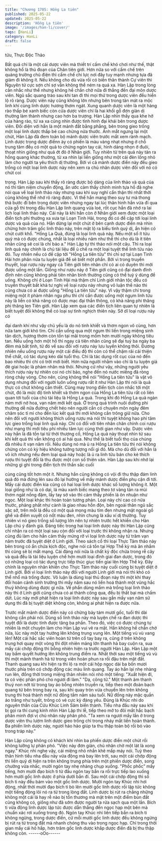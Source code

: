 ```yaml
---
title: "Chương 1705: Hồng La tiên"
published: 2025-05-22
updated: 2025-05-22
description: 'Hồng La tiên'
image: '/images/han-li/cover/'
tags: [HanLi]
category: HanLi
draft: false
---
```


tửu, Thực Độc Thảo

Bất quá chỉ là một cái dược viên mà thiết trí cấm chế khó chơi
như thế, thật không hổ là thủ đoạn của Chân tiên giới. Hơn nữa
so với cấm chế trên quảng trường chủ điện thì cấm chế chi lực
nơi đây tuy mạnh nhưng tựa đã giảm đi không ít. Nếu không cho
dù vừa rồi có biến thân thành Cự viên thì Nguyên từ cực sơn chỉ
sợ vẫn không thể ném ra quá xa.
Hàn Lập trong lòng cân nhắc như thế nhưng không hề chần chờ
nữa đi thẳng đến đại môn dược viên. Ngũ sắc quang tráo sau khi
tan đi thì mọi thứ trong dược viên đều hiển lộ rõ ràng. Dược viên
này cũng không lớn nhưng bên trong tản mát ra mộc linh khí cùng
linh dược hương thơm ngát.
Xung quanh dược viên là một hàng rào thấp bé xanh biếc còn
cửa dược viên chỉ là hai khối gỗ đơn giản dị thường làm thành
nhưng cao hơn ba trượng. Hàn Lập nhìn thấy qua khe hở của
hàng rào, từ xa xa cũng nhìn được tình hình đại khái bên trong
dược viên. Đối diện với hắn là một mảnh đất bằng phẳng, bên
trong gieo trồng một loại linh dược thấp bé cao chừng nửa thước.
Ánh mắt ngưng lại một chút, Hàn Lập đã đem toàn bộ mảnh dược
viên trước mắt xem rành mạch.
Linh dược trong dược điềnn ày có phiến lá màu vàng nhạt nhưng
ở chỗ trung tâm đều có một quả to chừng ngón tay cái, hình dáng
nhọn ở đuôi, thoạt nhìn giống như quả ớt đỏ ở Nhân giới. Tuy
nhiên từ trên quả này tản ra hồng quang khác thường, từ xa nhìn
lại liền giống như một cái đèn lồng nhỏ làm cho người ta yêu thích
dị thường.
Bởi vì cả mảnh dược điền này đều gieo trồng có một loại linh
dược này nên xem ra chủ nhân dược viên đối với nó có chút coi

trọng. Hàn Lập sau khi thấy rõ ràng được bộ dáng của linh thảo
và quả của nó thì tâm niệm chuyển động, ẩn ước cảm thấy chính
mình tựa hồ đã nghe nói qua về loại linh thảo này nhưng sau khi
suy nghĩ cẩn thận thì nhất thời cũng không thể nhớ rõ ràng được.
Vì thế hắn mang theo suy tư mà thong thả bước đi bên trong
dược viên nhưng ngay tại lúc thân hình hắn vừa đi qua cửa gỗ thì
trong đầu Hàn Lập linh quang vừa loé, rốt cục hắn đã nhớ ra lai
lịch loại linh thảo này. Cái này là khi hắn còn ở Nhân giới xem
được một loại điển tịch phi thường xa xưa tại Loạn Tinh Hải, trong
đó có đề cập tới loại linh dược và quả của nó.
Hắn dừng lại một chút ở bên cạnh dược điền mà nhìn chừng hơn
trăm gốc linh thảo này, trên mặt lộ ra biểu tình quỷ dị, ẩn hiện có
chút cười khổ.
"Hồng La Quả, đúng là loại linh quả này. Nếu một số ít tửu quỷ mà
có được chúng, nhất là loại nhiều năm như thế thì cho dù là ít tiên
nhân cũng sẽ coi là chí bảo a."
Hàn Lập tự thì thào nói một câu.
Thì ra loại linh quả này chính là chủ tài liệu để ủ chế ra một loại
tuyệt thế linh tửu nào đó. Tuy nhiên nếu có đề cập tới "Hồng La
tiên tửu" thì chỉ sợ tại Loạn Tinh Hải hơn phân nửa tu luyện giả để
sẽ biết một phần. Bởi vì trong truyền thuyết, loại rượu này ngay
cả Tiên giới tiên nhân chỉ có ai có duyên thì mới được uống một
lần. Giống như rượu này ở Tiên giới cũng có đại danh đỉnh đỉnh
nên cũng không phải tiên nhân bình thường cũng có thể tuỳ ý
dùng để uống.
Không chỉ ở Loạn Tinh Hải mà thậm chí Linh giới nhân tộc đều có
truyền thuyết bất khả tư nghị về loại rượu này nhưng vô luận thế
nào thì cũng chưa có ai được uống "Hồng La tiên tửu" này. Vì vậy
thậm chí trong miệng một ít phàm nhân ngu phu thì chỉ cần được
uống một ngụm linh tửu này là liền có khả năng có được mạc đại
thần thông, có khả năng phi thăng phi thăng len Tiên giới.
Hàn Lập xem qua các điển tịch liên quan tự nhiên là biết tuyệt đối
không thể có loại sự tình nghịch thiên này. Sỡ dĩ loại rượu này có

đại danh khí như vậy chủ yếu là do nó tinh khiết và thơm ngon vô
cùng, hơn nữa tam giới khó tìm. Chỉ cần uống qua một ngụm thì
liền trong miệng sinh tân dịch, hương thơm còn tồn tại mãi trong
mồm hơn mười ngày không tiêu tan.
Nếu uống hơn một hồ thì ngay cả tiên nhân cũng sẽ đại tuý ba
ngày ba đêm mà bất tỉnh, từ đó về sau đối với rượu này lưu luyến
không thôi. Đương nhiên nếu uống rượu này một cái điều độ thì
còn có thể chậm rãi cải thiện thể chất, có tác dụng kéo dài tuổi
thọ. Chỉ là tác dụng rốt cục của nó đến bao nhiêu thì chỉ có trời
mới biết. Hơn nữa người nhằm vào chỉ là tu luyện giả đê giai
hoặc là phàm nhân mà thôi. Nhưng cứ như vậy, những người yêu
thích rượu này tự nhiên coi nó chí bảo, nghe đến nó nước miếng
đã ròng ròng chảy vòng.
Cho nên, cũng không thể nói "Hồng La tiên tửu" là vật vô dụng
nhưng đối với người luôn uống rượu rất ít như Hàn Lập thì nói là
quả thực có chút không cần thiết. Cũng may trong điển tịch còn
nhắc tới một chút, đó là mức độ tinh khiết và thơm ngon của Hồng
La tiên tửu rất có liên quan tới tuổi của chủ tài liệu là Hồng La
quả.
Trong khi đó Hồng La quả ngàn năm mới nở hoa, vạn năm mới
kết quả. Ở trong quá trình nuôi dưỡng phi thường dễ nửa đường
chết héo nên người cần có chuyên môn ngày đêm chăm sóc tỉ mỉ
cho đến lúc kết quả thì mới không cần trông giữ nữa. Cho nên đối
với người không thích uống rượu mà nói thì tuyệt không hao phí
tâm lực gieo trồng loại linh quả này.
Chỉ có đối với tiên nhân chân chính coi rượu như mạng thì mới
tiêu phí nhiều tâm lực cùng thời gian như vậy. Dược viên này hắn
là đã tồn tại từ thời thượng cổ, Hồng La quả này thoạt nhìn từ sau
khi kết quả thì vẫn không có ai hái qua. Như thế là biết tuổi thọ
của chúng đã nhiêu ít vạn năm rồi.
Nếu dùng nó mà ủ ra Hồng La tiên tửu thì nói không chừng còn
có kỳ hiệu không tưởng tượng nổi gì đó. Mà cho dù đối với hắn là
vô ích nhưng nếu đem loại quả này hoặc là ủ ra linh tửu bán cho
kẻ thích rượu thì tuyệt đối là thu được một con số thiên văn. Hàn
Lập sau khi nhớ lại những gì ghi trong điển tịch thì thần sắc cuối

cùng cũng tốt hơn một ít.
Nhưng hắn cũng không có vội đi thu thập đám linh quả đó mà
đứng lên sau đó lại hướng về mấy mảnh dược điền phụ cận đi
tới. Mấy cái dược điền kia cũng có hai loại linh dược khác số
lượng không ít. Một loại giống như là cỏ dại, lá màu xanh biếc
mang theo tơ vàng tản ra mùi thơm ngát nồng đậm, lấy tay sờ
vào thì cảm thấy phiến lá ôn nhuận như ngọc.
Một loại khác thì hoàn toàn tương phản. Loại này chỉ cao có nửa
thước, phảng phất như cành lá giao nhau hỗn độn, bên ngoài
thân ngũ sắc sặc sỡ, trên mỗi lá đều có một quả mọng màu tím
đen nhưng mặt ngoài gồ ghề và điểm xuyết có nốt màu đen, nhìn
chung là xấu xí dị thường. Tuy nhiên vì nó gieo trồng số lượng
lớn nên tự nhiên trước hết khiến cho Hàn Lập chú ý đánh giá.
Đáng tiếc trong hai loại linh dược này thì Hàn Lập cũng chỉ nhận
ra có một loại sau còn đối với loại trước thì không nhận ra.
Nhưng cũng đủ làm cho hắn cảm thấy mừng rỡ vì loại linh dược
này từ trăm vạn năm trước đã tuyệt diệt ở Linh giới. Theo sách cổ
thì loại Thực Tâm thảo này bên trong có ẩn chứa kịch độc, nghe
nói cả tồn tại Hợp Thể kỳ mà ăn nhầm thì cũng sẽ bị mất mạng.
Cái đáng nói nữa là chất kỳ độc chứa trong rễ cây và quả đều là
tài liệu luyện chế hơn mười loại đỉnh giai đan dược, trong đó có
những loại có tác dụng trực tiếp thúc giục tiến giai lên Hợp Thể
kỳ. Đây chính là nguyên nhân khiến cho Thực Tâm thảo này cuối
cùng bị tuyệt diệt ở Linh giới.
Bởi vì loại linh thảo này đối với người Linh giới mà nói thì khó có
thể nhổ mà trồng được. Vô luận là dùng loại thủ đoạn này thì một
khi thay đổi hoàn cảnh sinh trưởng thì mấy năm sau nó liền hoá
thành một vũng hắc thuỷ không dùng được gì nữa. Về phần dùng
mầm mà trồng loại linh thảo này thì ở Linh giới cũng chưa có ai
thành công qua, đều bị thất bại mà chấm dứt.
Lúc này mới phát hiện ra loại linh dược này sau gần mấy vạn năm
sử dụng thì đã bị tuyệt diệt không còn, không ai phát hiện ra được
nữa.

Trước mắt mảnh dược điền này có chừng bảy tám mươi gốc, tuổi
thì dài không cần phải nói. Dùng số linh thảo này mà luyện chế ra
đan dược thì tuyệt đối là dược tính được tăng ba phần. Theo đó,
việc có được chúng tự nhiên là một chuyện làm cho Hàn Lập vui
vẻ ra mặt. Hắn không hề chần chờ nữa, lúc này một tay hướng
lên không trung vung lên.
Một tiếng vù vù vang lên! Một cái hắc sắc viên hoàn từ trên cổ tay
bay ra, cũng ở trên không trung hơi quay một vòng thì đột nhiên
mảng lớn thanh hà bay cuộn ra, sua mấy cái chớp động thì bỗng
nhiên hiện ra trước người Hàn Lập. Hàn Lập một tay bấm quyết
hướng lên không trung điểm ra.
Nhất thời sau một tiếng vù vù thì một mảnh thanh hà từ trong viên
hoàn phun ra rồi đậu trên mặt đất. Thanh quang sau khi hiện ra
thì lộ ra một cái hộp ngọc dài ba bốn mươi thước phía trên có
chớp động các màu linh quang.
Tay áo hắn lại nhẹ nhàng run lên, đồng thời trong miệng thản
nhiên nói nhỏ một tiếng:
"Xuất hiện đi, ta có việc phân phó cho ngươi đi làm."
"Dạ, công tử."
Một thanh âm thanh thuý non nớt từ trong tay áo bỗng nhiên
truyền ra, tiếp theo một đoàn bạch quang từ bên trong bay ra, sau
khi quay tròn vừa chuyển lên trên không trung thì hoá thành một
nữ đồng tầm năm sáu tuổi. Nữ đồng này mặc quần áo trắng như
tuyết, trông có vẻ cực kỳ đáng yêu. Đúng là Khúc nhi do nguyên
thần của Cửu Khúc Linh Sâm biến thành.
Tiểu nha đầu này sau khi bị gọi ra thì cung kính nhìn Hàn Lập thi
lễ, tiếp theo mở to đôi mắt hắc bạch phân minh đợi vị chủ nhân
này phân phó.
"Ta xem ra ngươi mấy lần ở trong dược viên thu lượm linh dược
gieo trồng chỉ trong nháy mắt liền hoàn thành. Ba phiến linh dược
này, ngươi hảo hảo giúp ta thu thập toàn bộ rồi bỏ vào trong tráp
này."

Hàn Lập cũng không có khách khí nhìn ba phiến dược điền một
chút rồi không lưỡng lự phân phó.
"Việc này đơn giản, chủ nhân chờ một lát là xong ngay."
Khúc nhi nghe vậy, cái miệng nhỏ nhắn khẽ mấp máy nói. Tuỳ
theo thân hình tiểu nha đầu này vừa động mà bay lên trời, sau
một cái chớp động thì liền quỷ dị hiện ra trên không trung phía
trên một phiến dược điền, song chưởng vừa nhấc, mười ngón tay
nhẹ nhàng chụp xuống.
"Phốc phốc" mấy tiếng, hơn mười đạo bích ti từ đầu ngón tay bắn
ra rồi trực tiếp lao xuống hơn mười gốc linh dược ở phía dưới
bắn đi. Sau một cái chớp động thì số bích ti này đều bám vào một
gốc linh dược. Mười ngón tay Khúc nhi hơi động, nhất thời mười
đạo bích ti bò lên mười gốc linh dược rồi lập tức không một tiếng
động lôi nó ra từ trong lòng đất.
Linh dược bị rút ra chẳng những không một cái lá hay rễ nào bị
tổn thương mà mặt trên một điểm bùn đất cũng không có, giống
như đã sớm được người ta rửa sạch qua một lần. Bích ti vừa
động linh dược lập tức được dẫn thẳng đến ngọc hạp một bên mà
chuẩn xác rơi xuống trong đó.
Ngón tay Khúc nhi liên tiếp bắn ra bích ti không ngừng, trong
dược điền, cứ mỗi mười gốc linh dược đều không ngừng bị rút ra
từ trong đất mà nhanh chóng thu vào trong ngọc hạp. Chỉ trong
thời gian mấy cái hô hấp, hơn trăm gốc linh dược khắp dược điền
đã bị thu thập không còn.
------oOo------
